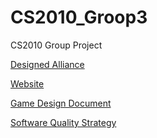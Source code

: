 # CS2010_Groop3
CS2010 Group Project

[Designed Alliance](https://docs.google.com/document/d/1UyrTdt7ziUO9ym-NqMIcgA-ffnqi0-jOYuKz_UiY-rc/edit?usp=sharing)

[Website](https://vd-15.github.io/CS2010_Groop3/)

[Game Design Document](https://docs.google.com/document/d/1HlYA44ce1aOPXcEmsJgU3fhtHeeATdx3xW4TToKK8kc/edit?usp=sharing)

[Software Quality Strategy](https://docs.google.com/document/d/1yV17NBRIyjFyiKwCO2mGBXwDT5RqDPu8jVpTrrYdjN0/edit?usp=sharing)
 
